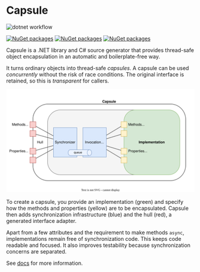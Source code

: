 
# Capsule

![dotnet workflow](https://github.com/thedmi/capsule/actions/workflows/dotnet.yml/badge.svg)

[![NuGet packages](https://img.shields.io/nuget/v/Capsule.Core.svg?label=nuget%20Capsule.Core)](https://www.nuget.org/packages/Capsule.Core/)
[![NuGet packages](https://img.shields.io/nuget/v/Capsule.Generator.svg?label=nuget%20Capsule.Generator)](https://www.nuget.org/packages/Capsule.Generator/)
[![NuGet packages](https://img.shields.io/nuget/v/Capsule.Testing.svg?label=nuget%20Capsule.Testing)](https://www.nuget.org/packages/Capsule.Testing/)

Capsule is a .NET library and C# source generator that provides thread-safe object encapsulation in an automatic and boilerplate-free way.

It turns ordinary objects into thread-safe *capsules*. A capsule can be used *concurrently* without the risk of race conditions. The original interface is retained, so this is *transparent* for callers.

![Encapsulating an object](docs/docs/capsule.drawio.svg)

To create a capsule, you provide an implementation (green) and specify how the methods and properties (yellow) are to be encapsulated. Capsule then adds synchronization infrastructure (blue) and the hull (red), a generated interface adapter.

Apart from a few attributes and the requirement to make methods `async`, implementations remain free of synchronization code. This keeps code readable and focused. It also improves testability because synchronization concerns are separated.

See [docs](https://thedmi.github.com/capsule) for more information.
